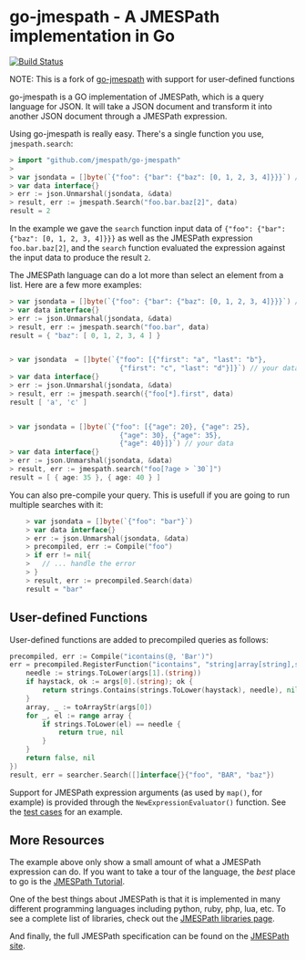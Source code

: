 # go-jmespath - A JMESPath implementation in Go

[![Build Status](https://img.shields.io/travis/jmespath/go-jmespath.svg)](https://travis-ci.org/jmespath/go-jmespath)

NOTE: This is a fork of [go-jmespath](https://github.com/jmespath/go-jmespath) with support for user-defined functions

go-jmespath is a GO implementation of JMESPath,
which is a query language for JSON.  It will take a JSON
document and transform it into another JSON document
through a JMESPath expression.

Using go-jmespath is really easy.  There's a single function
you use, `jmespath.search`:


```go
> import "github.com/jmespath/go-jmespath"
>
> var jsondata = []byte(`{"foo": {"bar": {"baz": [0, 1, 2, 3, 4]}}}`) // your data
> var data interface{}
> err := json.Unmarshal(jsondata, &data)
> result, err := jmespath.Search("foo.bar.baz[2]", data)
result = 2
```

In the example we gave the ``search`` function input data of
`{"foo": {"bar": {"baz": [0, 1, 2, 3, 4]}}}` as well as the JMESPath
expression `foo.bar.baz[2]`, and the `search` function evaluated
the expression against the input data to produce the result ``2``.

The JMESPath language can do a lot more than select an element
from a list.  Here are a few more examples:

```go
> var jsondata = []byte(`{"foo": {"bar": {"baz": [0, 1, 2, 3, 4]}}}`) // your data
> var data interface{}
> err := json.Unmarshal(jsondata, &data)
> result, err := jmespath.search("foo.bar", data)
result = { "baz": [ 0, 1, 2, 3, 4 ] }


> var jsondata  = []byte(`{"foo": [{"first": "a", "last": "b"},
                           {"first": "c", "last": "d"}]}`) // your data
> var data interface{}
> err := json.Unmarshal(jsondata, &data)
> result, err := jmespath.search({"foo[*].first", data)
result [ 'a', 'c' ]


> var jsondata = []byte(`{"foo": [{"age": 20}, {"age": 25},
                           {"age": 30}, {"age": 35},
                           {"age": 40}]}`) // your data
> var data interface{}
> err := json.Unmarshal(jsondata, &data)
> result, err := jmespath.search("foo[?age > `30`]")
result = [ { age: 35 }, { age: 40 } ]
```

You can also pre-compile your query. This is usefull if 
you are going to run multiple searches with it:

```go
	> var jsondata = []byte(`{"foo": "bar"}`)
	> var data interface{}
    > err := json.Unmarshal(jsondata, &data)
	> precompiled, err := Compile("foo")
	> if err != nil{
    >   // ... handle the error
    > }
    > result, err := precompiled.Search(data)
	result = "bar"
```

## User-defined Functions

User-defined functions are added to precompiled queries as follows:

```go
precompiled, err := Compile("icontains(@, 'Bar')")
err = precompiled.RegisterFunction("icontains", "string|array[string],string", false, func(args []interface{}) (interface{}, error) {
    needle := strings.ToLower(args[1].(string))
    if haystack, ok := args[0].(string); ok {
        return strings.Contains(strings.ToLower(haystack), needle), nil
    }
    array, _ := toArrayStr(args[0])
    for _, el := range array {
        if strings.ToLower(el) == needle {
            return true, nil
        }
    }
    return false, nil
})
result, err = searcher.Search([]interface{}{"foo", "BAR", "baz"})
```

Support for JMESPath expression arguments (as used by `map()`, for example) is provided through the `NewExpressionEvaluator()` function.
See the [test cases](userfn_test.go) for an example.

## More Resources

The example above only show a small amount of what
a JMESPath expression can do.  If you want to take a
tour of the language, the *best* place to go is the
[JMESPath Tutorial](http://jmespath.org/tutorial.html).

One of the best things about JMESPath is that it is
implemented in many different programming languages including
python, ruby, php, lua, etc.  To see a complete list of libraries,
check out the [JMESPath libraries page](http://jmespath.org/libraries.html).

And finally, the full JMESPath specification can be found
on the [JMESPath site](http://jmespath.org/specification.html).
